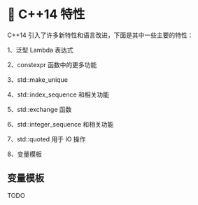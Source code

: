 # 🍎 C++14 特性

C++14 引入了许多新特性和语言改进，下面是其中一些主要的特性：

1、泛型 Lambda 表达式

2、constexpr 函数中的更多功能

3、std::make_unique

4、std::index_sequence 和相关功能

5、std::exchange 函数

6、std::integer_sequence 和相关功能

7、std::quoted 用于 IO 操作

8、变量模板

## 变量模板

TODO
